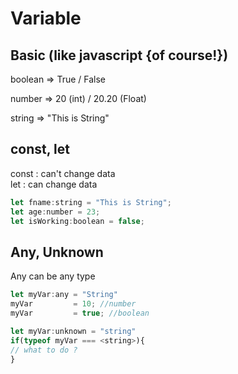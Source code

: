 # Variable

## Basic (like javascript {of course!})

boolean => True / False

number => 20 (int) / 20.20 (Float)

string => "This is String"

## const, let

const : can't change data  
let   : can change data  

```javascript
let fname:string = "This is String";
let age:number = 23;
let isWorking:boolean = false;
```

## Any, Unknown

Any can be any type

```javascript
let myVar:any = "String"
myVar         = 10; //number
myVar         = true; //boolean
```

```javascript
let myVar:unknown = "string"
if(typeof myVar === <string>){
// what to do ?
}
```
